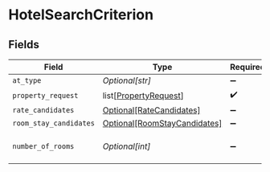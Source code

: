 # HotelSearchCriterion


## Fields

| Field                                                                     | Type                                                                      | Required                                                                  | Description                                                               | Example                                                                   |
| ------------------------------------------------------------------------- | ------------------------------------------------------------------------- | ------------------------------------------------------------------------- | ------------------------------------------------------------------------- | ------------------------------------------------------------------------- |
| `at_type`                                                                 | *Optional[str]*                                                           | :heavy_minus_sign:                                                        | N/A                                                                       | HotelSearchCriterion                                                      |
| `property_request`                                                        | list[[PropertyRequest](../../models/shared/propertyrequest.md)]           | :heavy_check_mark:                                                        | N/A                                                                       |                                                                           |
| `rate_candidates`                                                         | [Optional[RateCandidates]](../../models/shared/ratecandidates.md)         | :heavy_minus_sign:                                                        | N/A                                                                       |                                                                           |
| `room_stay_candidates`                                                    | [Optional[RoomStayCandidates]](../../models/shared/roomstaycandidates.md) | :heavy_minus_sign:                                                        | N/A                                                                       |                                                                           |
| `number_of_rooms`                                                         | *Optional[int]*                                                           | :heavy_minus_sign:                                                        | Number of rooms requested                                                 |                                                                           |